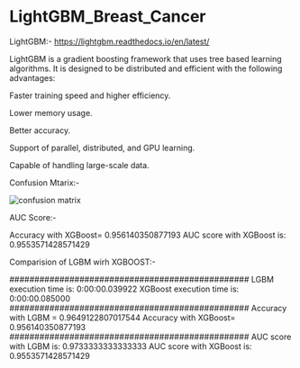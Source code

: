 # LightGBM_Breast_Cancer

LightGBM:- https://lightgbm.readthedocs.io/en/latest/

LightGBM is a gradient boosting framework that uses tree based learning algorithms. It is designed to be distributed and efficient with the following advantages:

Faster training speed and higher efficiency.

Lower memory usage.

Better accuracy.

Support of parallel, distributed, and GPU learning.

Capable of handling large-scale data.



Confusion Mtarix:-

![confusion matrix](https://user-images.githubusercontent.com/98344033/200742836-eeb31956-d70b-45f0-8684-c9af87b260af.png)

AUC Score:-

Accuracy with XGBoost=  0.956140350877193
AUC score with XGBoost is:  0.9553571428571429

Comparision of LGBM wirh XGBOOST:-

################################################
LGBM execution time is:  0:00:00.039922
XGBoost execution time is:  0:00:00.085000
################################################
Accuracy with LGBM =  0.9649122807017544
Accuracy with XGBoost=  0.956140350877193
################################################
AUC score with LGBM is:  0.9733333333333333
AUC score with XGBoost is:  0.9553571428571429
